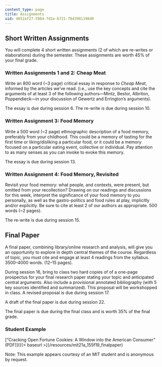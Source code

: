 ```yaml
---
content_type: page
title: Assignments
uid: 4652af27-5984-7d1e-b721-7843981198d0
---
```


Short Written Assignments
-------------------------

You will complete 4 short written assignments (2 of which are re-writes or elaborations) during the semester. These assignments are worth 45% of your final grade.

### Written Assignments 1 and 2: Cheap Meat

Write an 800 word (~3 page) critical essay in response to _Cheap Meat_, informed by the articles we’ve read. (i.e., use the key concepts and cite the arguments of at least 3 of the following authors—Mintz, Bestor, Albriton, Poppendieck—in your discussion of Gewertz and Errington’s arguments).

The essay is due during session 6. The re-write is due during session 10.

### Written Assignment 3: Food Memory

Write a 500 word (~2 page) ethnographic description of a food memory, preferably from your childhood. This could be a memory of tasting for the first time or liking/disliking a particular food, or it could be a memory focused on a particular eating event, collective or individual. Pay attention to as many senses as you can invoke to evoke this memory.

The essay is due during session 13. 

### Written Assignment 4: Food Memory, Revisited

Revisit your food memory: what people, and contexts, were present, but omitted from your recollection? Drawing on our readings and discussions for this week, interpret the significance of your food memory to you personally, as well as the gastro-politics and food rules at play, implicitly and/or explicitly. Be sure to cite at least 2 of our authors as appropriate. 500 words (~2 pages).

The re-write is due during session 15.

Final Paper
-----------

A final paper, combining library/online research and analysis, will give you an opportunity to explore in depth central themes of the course. Regardless of topic, you must cite and engage at least 4 readings from the syllabus. 3500–4000 words. (12–15 pages).

During session 16, bring to class two hard copies of of a one-page prospectus for your final research paper stating your topic and anticipated central arguments. Also include a provisional annotated bibliography (with 5 key sources identified and summarized). This proposal will be workshopped in class. A revised proposal is due during session 17.

A draft of the final paper is due during session 22.

The final paper is due during the final class and is worth 35% of the final grade.

### Student Example

[“Cracking Open Fortune Cookies: A Window into the American Consumer” (PDF)]({{< baseurl >}}/resources/mit21a_155f19_finalpaper) 

Note: This example appears courtesy of an MIT student and is anonymous by request.